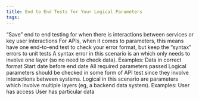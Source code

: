 ```yaml
---
title: End to End Tests for Your Logical Parameters
tags:
---
```


“Save” end to end testing for when there is interactions between services or key user interactions
For APIs, when it comes to parameters, this means have one end-to-end test to check your error format, but keep the “syntax” errors to unit tests
A syntax error in this scenario is an which only needs to involve one layer (so no need to check data). Examples:
Data in correct format
Start date before end date
All required parameters passed
Logical parameters should be checked in some form of API test since they involve interactions between systems.
Logical in this scenario are parameters which involve multiple layers (eg, a backend data system). Examples:
User has access
User has particular data
